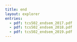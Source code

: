 ```yaml
---
title: end
layout: explorer
entries:
  - pdf: tcs502_endsem_2017.pdf
  - pdf: tcs502_endsem_2018.pdf
  - pdf: tcs502_endsem_2019.pdf
---
```

